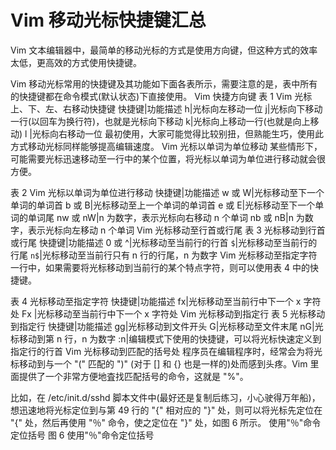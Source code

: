 # Vim 移动光标快捷键汇总

Vim 文本编辑器中，最简单的移动光标的方式是使用方向键，但这种方式的效率太低，更高效的方式使用快捷键。

Vim 移动光标常用的快捷键及其功能如下面各表所示，需要注意的是，表中所有的快捷键都在命令模式(默认状态)下直接使用。
Vim 快捷方向键
表 1 Vim 光标上、下、左、右移动快捷键
快捷键|功能描述
h|光标向左移动一位
j|光标向下移动一行(以回车为换行符)，也就是光标向下移动
k|光标向上移动一行(也就是向上移动)
l |光标向右移动一位
最初使用，大家可能觉得比较别扭，但熟能生巧，使用此方式移动光标同样能够提高编辑速度。
Vim 光标以单词为单位移动
某些情形下，可能需要光标迅速移动至一行中的某个位置，将光标以单词为单位进行移动就会很方便。

表 2 Vim 光标以单词为单位进行移动
快捷键|功能描述
w 或 W|光标移动至下一个单词的单词首
b 或 B|光标移动至上一个单词的单词首
e 或 E|光标移动至下一个单词的单词尾
nw 或 nW|n 为数字，表示光标向右移动 n 个单词
nb 或 nB|n 为数字，表示光标向左移动 n 个单词
Vim 光标移动至行首或行尾
表 3 光标移动到行首或行尾
快捷键|功能描述
0 或 ^|光标移动至当前行的行首
`$`|光标移动至当前行的行尾
`n$`|光标移动至当前行只有 n 行的行尾，n 为数字
Vim 光标移动至指定字符
一行中，如果需要将光标移动到当前行的某个特点字符，则可以使用表 4 中的快捷键。

表 4 光标移动至指定字符
快捷键|功能描述
fx|光标移动至当前行中下一个 x 字符处
Fx |光标移动至当前行中下一个 x 字符处
Vim 光标移动到指定行
表 5 光标移动到指定行
快捷键|功能描述
gg|光标移动到文件开头
G|光标移动至文件末尾
nG|光标移动到第 n 行，n 为数字
:n|编辑模式下使用的快捷键，可以将光标快速定义到指定行的行首
Vim 光标移动到匹配的括号处
程序员在编辑程序时，经常会为将光标移动到与一个 "(" 匹配的 ")" (对于 [] 和 {} 也是一样的)处而感到头疼。Vim 里面提供了一个非常方便地査找匹配括号的命令，这就是 "%"。

比如，在 /etc/init.d/sshd 脚本文件中(最好还是复制后练习，小心驶得万年船)，想迅速地将光标定位到与第 49 行的 "{" 相对应的 "}" 处，则可以将光标先定位在 "{" 处，然后再使用 "％" 命令，使之定位在 "}" 处，如图 6 所示。
使用"％"命令定位括号
图 6 使用"％"命令定位括号

